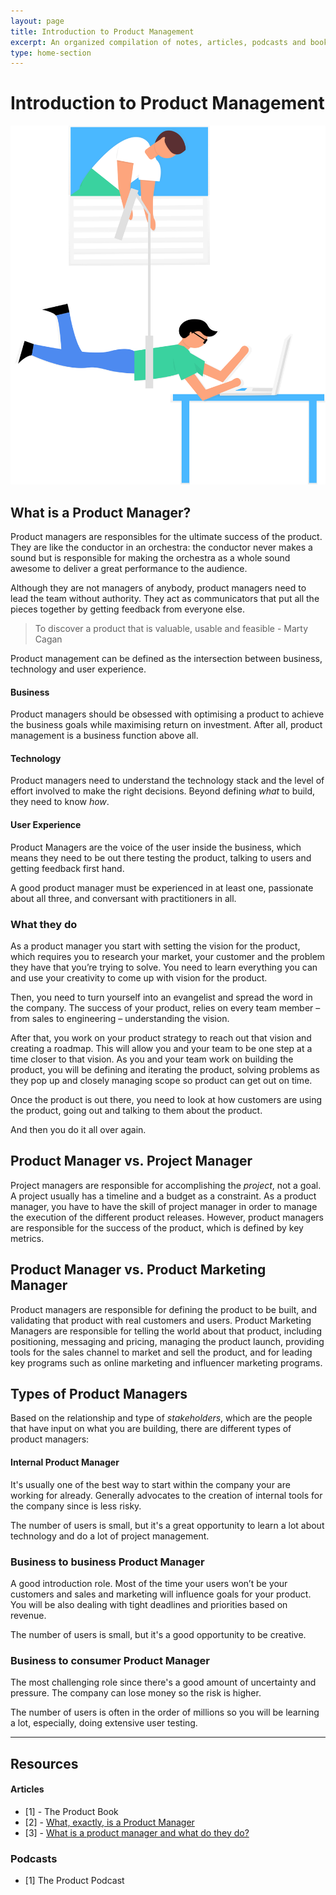 ```yaml
---
layout: page
title: Introduction to Product Management
excerpt: An organized compilation of notes, articles, podcasts and books.
type: home-section
---
```


# Introduction to Product Management

<div class="img-post">

  ![](images/undraw_mission_impossible_bwa2.svg)

</div>

## What is a Product Manager?

Product managers are responsibles for the ultimate success of the product. They are like the conductor in an orchestra: the conductor never makes a sound but is responsible for making the orchestra as a whole sound awesome to deliver a great performance to the audience.

Although they are not managers of anybody, product managers need to lead the team without authority. They act as communicators that put all the pieces together by getting feedback from everyone else. 

> To discover a product that is valuable, usable and feasible - Marty Cagan

Product management can be defined as the intersection between business, technology and user experience.

<!-- image -->

#### Business
Product managers should be obsessed with optimising a product to achieve the business goals while maximising return on investment. After all, product management is a business function above all.

#### Technology
Product managers need to understand the technology stack and the level of effort involved to make the right decisions. Beyond defining *what* to build, they need to know *how*.

#### User Experience
Product Managers are the voice of the user inside the business, which means they need to be out there testing the product, talking to users and getting feedback first hand.

A good product manager must be experienced in at least one, passionate about all three, and conversant with practitioners in all.

### What they do

As a product manager you start with setting the vision for the product, which requires you to research your market, your customer and the problem they have that you’re trying to solve. You need to learn everything you can and use your creativity to come up with vision for the product.

Then, you need to turn yourself into an evangelist and spread the word in the company. The success of your product, relies on every team member – from sales to engineering – understanding the vision.

After that, you work on your product strategy to reach out that vision and creating a roadmap. This will allow you and your team to be one step at a time closer to that vision. As you and your team work on building the product, you will be defining and iterating the product, solving problems as they pop up and closely managing scope so product can get out on time.

Once the product is out there, you need to look at how customers are using the product, going out and talking to them about the product.

And then you do it all over again.

## Product Manager vs. Project Manager

Project managers are responsible for accomplishing the *project*, not a goal. A project usually has a timeline and a budget as a constraint. As a product manager, you have to have the skill of project manager in order to manage the execution of the different product releases. However, product managers are responsible for the success of the product, which is defined by key metrics.

## Product Manager vs. Product Marketing Manager

Product managers are responsible for defining the product to be built, and validating that product with real customers and users. Product Marketing Managers are responsible for telling the world about that product, including positioning, messaging and pricing, managing the product launch, providing tools for the sales channel to market and sell the product, and for leading key programs such as online marketing and influencer marketing programs.

## Types of Product Managers

Based on the relationship and type of *stakeholders*, which are the people that have input on what you are building, there are different types of product managers: 

#### Internal Product Manager

It's usually one of the best way to start within the company your are working for already. Generally advocates to the creation of internal tools for the company since is less risky. 

The number of users is small, but it's a great opportunity to learn a lot about technology and do a lot of project management.

### Business to business Product Manager

A good introduction role. Most of the time your users won’t be your customers and sales and marketing will influence goals for your product. You will be also dealing with tight deadlines and priorities based on revenue.

The number of users is small, but it's a good opportunity to be creative.

### Business to consumer Product Manager

The most challenging role since there's a good amount of uncertainty and pressure. The company can lose money so the risk is higher.

The number of users is often in the order of millions so you will be learning a lot, especially, doing extensive user testing.

<hr>

## Resources
#### Articles
- [1] - The Product Book
- [2] - [What, exactly, is a Product Manager](https://www.mindtheproduct.com/2011/10/what-exactly-is-a-product-manager/)
- [3] - [What is a product manager and what do they do?](https://www.intercom.com/blog/qa-what-does-a-product-manager-do/)

### Podcasts
- [1] The Product Podcast